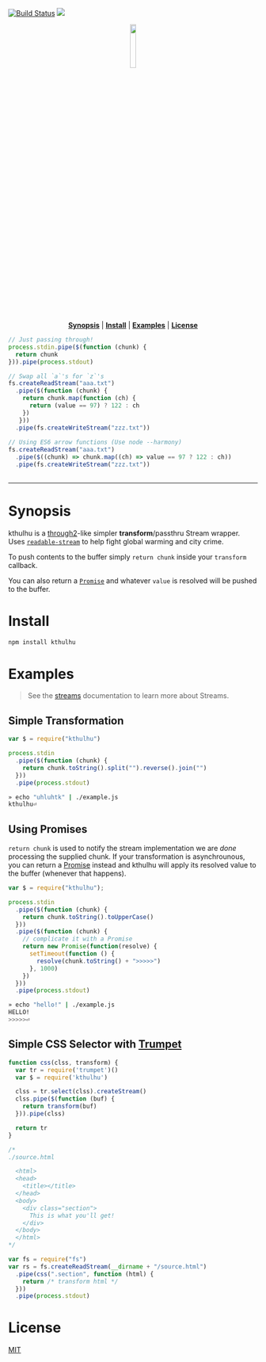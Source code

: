 [![Build Status][TravisLogo]][Travis] ![](https://img.shields.io/badge/License-MIT-303030.svg?style=flat-square)


<a name="kthulhu"></a>

<p align="center">
<a href="https://github.com/bucaran/kthulhu/blob/master/kthulhu">
<img width=15% src="https://cloud.githubusercontent.com/assets/8317250/7150097/26393d02-e351-11e4-8eff-eff06ceb44e4.png">
</a>
</p>


<p align="center">
<b><a href="#synopsis">Synopsis</a></b>
|
<b><a href="#install">Install</a></b>
|
<b><a href="#examples">Examples</a></b>
|
<b><a href="#license">License</a></b>
</p>


```js
// Just passing through!
process.stdin.pipe($(function (chunk) { 
  return chunk
})).pipe(process.stdout)

// Swap all `a`'s for `z`'s
fs.createReadStream("aaa.txt")
  .pipe($(function (chunk) {
    return chunk.map(function (ch) {
      return (value == 97) ? 122 : ch 
    })
   }))
  .pipe(fs.createWriteStream("zzz.txt"))
  
// Using ES6 arrow functions (Use node --harmony)
fs.createReadStream("aaa.txt")
  .pipe($((chunk) => chunk.map((ch) => value == 97 ? 122 : ch))
  .pipe(fs.createWriteStream("zzz.txt"))
  
```

<hr>


# Synopsis

kthulhu is a [through2](https://github.com/rvagg/through2)-like simpler **transform**/passthru Stream wrapper. Uses [`readable-stream`](https://github.com/iojs/readable-stream) to help fight global warming and city crime.

To push contents to the buffer simply `return chunk` inside your `transform` callback.

You can also return a [`Promise`](https://developer.mozilla.org/en/docs/Web/JavaScript/Reference/Global_Objects/Promise) and whatever `value` is resolved will be pushed to the buffer.

# Install

```sh
npm install kthulhu
```

# Examples


> See the [streams](https://nodejs.org/api/stream.html#stream_stream) documentation to learn more about Streams.

## Simple Transformation

```js
var $ = require("kthulhu")

process.stdin
  .pipe($(function (chunk) {
    return chunk.toString().split("").reverse().join("")
  }))
  .pipe(process.stdout)
```

```sh
» echo "uhluhtk" | ./example.js
kthulhu⏎
```

## Using Promises

`return chunk` is used to notify the stream implementation we are _done_ processing the supplied chunk. If your transformation is asynchrounous, you can return a [Promise](https://developer.mozilla.org/en/docs/Web/JavaScript/Reference/Global_Objects/Promise) instead and kthulhu will apply its resolved value to the buffer (whenever that happens).

```js
var $ = require("kthulhu");

process.stdin
  .pipe($(function (chunk) {
    return chunk.toString().toUpperCase()
  }))
  .pipe($(function (chunk) {
    // complicate it with a Promise
    return new Promise(function(resolve) {
      setTimeout(function () {
        resolve(chunk.toString() + ">>>>>")
      }, 1000)
    })
  }))
  .pipe(process.stdout)

```

```sh
» echo "hello!" | ./example.js
HELLO!
>>>>>⏎
```

## Simple CSS Selector with [Trumpet](https://github.com/substack/node-trumpet)

```js
function css(clss, transform) {
  var tr = require('trumpet')()
  var $ = require('kthulhu')

  clss = tr.select(clss).createStream()
  clss.pipe($(function (buf) {
    return transform(buf)
  })).pipe(clss)

  return tr
}

/*
./source.html

  <html>
  <head>
    <title></title>
  </head>
  <body>
    <div class="section">
      This is what you'll get!
    </div>
  </body>
  </html>
*/

var fs = require("fs")
var rs = fs.createReadStream(__dirname + "/source.html")
  .pipe(css(".section", function (html) {
    return /* transform html */
  }))
  .pipe(process.stdout)
```


# License

[MIT](http://opensource.org/licenses/MIT)

[TravisLogo]: http://img.shields.io/travis/bucaran/kthulhu.svg?style=flat-square
[Travis]: https://travis-ci.org/bucaran/kthulhu
